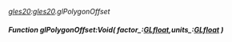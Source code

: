 _[gles20](../../modules/gles20/gles20-module.md):[gles20](../../modules/gles20/gles20-module.md).glPolygonOffset_
##### Function glPolygonOffset:Void( factor_:[GLfloat](../../modules/gles20/gles20-glfloat.md),units_:[GLfloat](../../modules/gles20/gles20-glfloat.md) )

